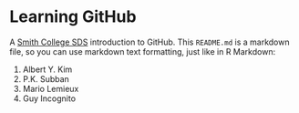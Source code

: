 # Learning GitHub

A [Smith College SDS](https://www.smith.edu/academics/statistics) introduction to GitHub. This `README.md` is a markdown file, so you can use markdown text formatting, just like in R Markdown:

1. Albert Y. Kim
1. P.K. Subban
1. Mario Lemieux
1. Guy Incognito

